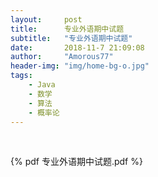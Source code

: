 ```yaml
---
layout:     post
title:      专业外语期中试题
subtitle:   "专业外语期中试题"
date:       2018-11-7 21:09:08
author:     "Amorous77"
header-img: "img/home-bg-o.jpg"
tags:
    - Java
    - 数学
    - 算法
    - 概率论
---
```



<br>
 
 
{% pdf  专业外语期中试题.pdf %} 
 
 
<br>